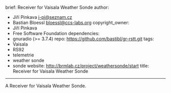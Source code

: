 brief: Receiver for Vaisala Weather Sonde
author:
  - Jiří Pinkava <j-pi@seznam.cz>
  - Bastian Bloessl <bloessl@ccs-labs.org>
copyright_owner:
  - Jiří Pinkava
  - Free Software Foundation
dependencies:
  - gnuradio (>= 3.7.4)
repo: https://github.com/bastibl/gr-rstt.git
tags:
  - Vaisala
  - RS92
  - telemetrie
  - weather sonde
  - sonde
website: http://brmlab.cz/project/weathersonde/start 
title: Receiver for Vaisala Weather Sonde
---
A Receiver for Vaisala Weather Sonde.

